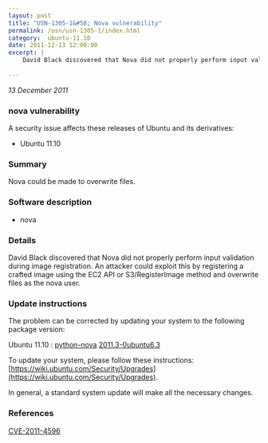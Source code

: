 ```yaml
---
layout: post
title: "USN-1305-1&#58; Nova vulnerability"
permalink: /usn/usn-1305-1/index.html
category:  ubuntu-11.10
date: 2011-12-13 12:00:00
excerpt: |
    David Black discovered that Nova did not properly perform input validation during image registration. An attacker could exploit this by registering a crafted image using the EC2 API or S3/RegisterImage method and overwrite files as the nova user. 
    
--- 
```

 
 

*13 December 2011*

### nova vulnerability

A security issue affects these releases of Ubuntu and its derivatives:

* Ubuntu 11.10

### Summary

Nova could be made to overwrite files. 

### Software description

* nova 

### Details

David Black discovered that Nova did not properly perform input validation during image registration. An attacker could exploit this by registering a crafted image using the EC2 API or S3/RegisterImage method and overwrite files as the nova user. 

### Update instructions

The problem can be corrected by updating your system to the following package version:

Ubuntu 11.10
 : [python-nova](https://launchpad.net/ubuntu/+source/nova) <span> [2011.3-0ubuntu6.3](https://launchpad.net/ubuntu/+source/nova/2011.3-0ubuntu6.3) </span> 

To update your system, please follow these instructions: [https://wiki.ubuntu.com/Security/Upgrades](https://wiki.ubuntu.com/Security/Upgrades).

In general, a standard system update will make all the necessary changes. 

### References

 
 [CVE-2011-4596](http://people.ubuntu.com/~ubuntu-security/cve/CVE-2011-4596)
 

